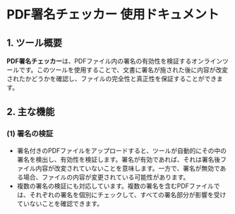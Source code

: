 # PDF署名チェッカー 使用ドキュメント

## 1. ツール概要

**PDF署名チェッカー**は、PDFファイル内の署名の有効性を検証するオンラインツールです。このツールを使用することで、文書に署名が施された後に内容が改変されたかどうかを確認し、ファイルの完全性と真正性を保証することができます。

## 2. 主な機能

### (1) 署名の検証

* 署名付きのPDFファイルをアップロードすると、ツールが自動的にその中の署名を検出し、有効性を検証します。署名が有効であれば、それは署名後ファイル内容が改変されていないことを意味します。一方で、署名が無効である場合、ファイルの内容が変更されている可能性があります。
* 複数の署名の検証にも対応しています。複数の署名を含むPDFファイルでは、それぞれの署名を個別にチェックして、すべての署名部分が影響を受けていないことを確認できます。